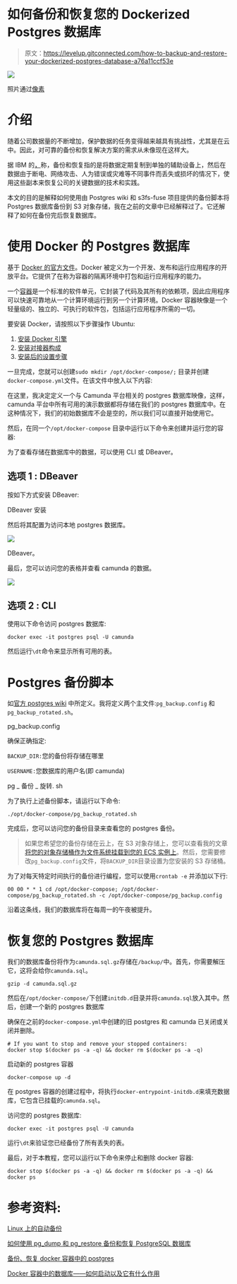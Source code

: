 # 如何备份和恢复您的 Dockerized Postgres 数据库

> 原文：<https://levelup.gitconnected.com/how-to-backup-and-restore-your-dockerized-postgres-database-a76a11ccf53e>

![](img/e00efb10c3a1d04ce2eed788cef43cda.png)

照片通过[像素](https://www.pexels.com)

# 介绍

随着公司数据量的不断增加，保护数据的任务变得越来越具有挑战性，尤其是在云中。因此，对可靠的备份和恢复解决方案的需求从未像现在这样大。

据 IBM 的[，](https://www.ibm.com/cloud/learn/backup-and-restore)称，备份和恢复指的是将数据定期复制到单独的辅助设备上，然后在数据由于断电、网络攻击、人为错误或灾难等不同事件而丢失或损坏的情况下，使用这些副本来恢复公司的关键数据的技术和实践。

本文的目的是解释如何使用由 Postgres wiki 和 s3fs-fuse 项目提供的备份脚本将 Postgres 数据库备份到 S3 对象存储，我在之前的文章中已经解释过了。它还解释了如何在备份完后恢复数据库。

# 使用 Docker 的 Postgres 数据库

基于 [Docker 的官方文件](https://docs.docker.com/get-started/overview/)。Docker 被定义为一个开发、发布和运行应用程序的开放平台。它提供了在称为容器的隔离环境中打包和运行应用程序的能力。

一个[容器](https://www.docker.com/resources/what-container)是一个标准的软件单元，它封装了代码及其所有的依赖项，因此应用程序可以快速可靠地从一个计算环境运行到另一个计算环境。Docker 容器映像是一个轻量级的、独立的、可执行的软件包，包括运行应用程序所需的一切。

要安装 Docker，请按照以下步骤操作 Ubuntu:

1.  [安装 Docker 引擎](https://docs.docker.com/engine/install/ubuntu/#prerequisites)
2.  [安装对接器构成](https://docs.docker.com/compose/install/)
3.  [安装后的设置步骤](https://docs.docker.com/engine/install/linux-postinstall/)

一旦完成，您就可以创建`sudo mkdir /opt/docker-compose/;` 目录并创建`docker-compose.yml`文件。在该文件中放入以下内容:

在这里，我决定定义一个与 Camunda 平台相关的 postgres 数据库映像，这样，camunda 平台中所有可用的演示数据都将存储在我们的 postgres 数据库中。在这种情况下，我们的初始数据库不会是空的，所以我们可以直接开始使用它。

然后，在同一个`/opt/docker-compose` 目录中运行以下命令来创建并运行您的容器:

为了查看存储在数据库中的数据，可以使用 CLI 或 DBeaver。

## 选项 1 : DBeaver

按如下方式安装 DBeaver:

DBeaver 安装

然后将其配置为访问本地 postgres 数据库。

![](img/656d8807f793e46dcc0914f5f8d31fad.png)

DBeaver。

最后，您可以访问您的表格并查看 camunda 的数据。

![](img/5f0f03064fe0514c5cccc2931418d66d.png)

## 选项 2 : CLI

使用以下命令访问 postgres 数据库:

```
docker exec -it postgres psql -U camunda
```

然后运行`\dt`命令来显示所有可用的表。

# Postgres 备份脚本

如[官方 postgres wiki](https://wiki.postgresql.org/wiki/Automated_Backup_on_Linux) 中所定义。我将定义两个主文件:`pg_backup.config` 和`pg_backup_rotated.sh`。

pg_backup.config

确保正确指定:

`BACKUP_DIR:`您的备份将存储在哪里

`USERNAME:`您数据库的用户名(即 camunda)

pg _ 备份 _ 旋转. sh

为了执行上述备份脚本，请运行以下命令:

```
./opt/docker-compose/pg_backup_rotated.sh
```

完成后，您可以访问您的备份目录来查看您的 postgres 备份。

> 如果您希望您的备份存储在云上，在 S3 对象存储上，您可以查看我的文章[将您的对象存储桶作为文件系统挂载到您的 ECS 实例上](https://medium.com/swlh/mounting-your-object-storage-bucket-as-a-file-system-on-your-ecs-instance-a878380a3c21)。然后，您需要修改`pg_backup.config`文件，将`BACKUP_DIR`目录设置为您安装的 S3 存储桶。

为了对每天特定时间执行的备份进行编程，您可以使用`crontab -e` 并添加以下行:

```
00 00 * * 1 cd /opt/docker-compose; /opt/docker-compose/pg_backup_rotated.sh -c /opt/docker-compose/pg_backup.config
```

沿着这条线，我们的数据库将在每周一的午夜被提升。

# 恢复您的 Postgres 数据库

我们的数据库备份将作为`camunda.sql.gz`存储在`/backup/`中。首先，你需要解压它，这将会给你`camunda.sql`。

```
gzip -d camunda.sql.gz
```

然后在`/opt/docker-compose/`下创建`initdb.d`目录并将`camunda.sql`放入其中。然后，创建一个新的 postgres 数据库

确保在之前的`docker-compose.yml`中创建的旧 postgres 和 camunda 已关闭或关闭并删除。

```
# If you want to stop and remove your stopped containers: 
docker stop $(docker ps -a -q) && docker rm $(docker ps -a -q)
```

启动新的 postgres 容器

```
docker-compose up -d 
```

在 postgres 容器的创建过程中，将执行`docker-entrypoint-initdb.d`来填充数据库，它包含已挂载的`camunda.sql`。

访问您的 postgres 数据库:

```
docker exec -it postgres psql -U camunda
```

运行`\dt`来验证您已经备份了所有丢失的表。

最后，对于本教程，您可以运行以下命令来停止和删除 docker 容器:

```
docker stop $(docker ps -a -q) && docker rm $(docker ps -a -q) && docker ps 
```

# 参考资料:

[Linux 上的自动备份](https://wiki.postgresql.org/wiki/Automated_Backup_on_Linux)

[如何使用 pg_dump 和 pg_restore 备份和恢复 PostgreSQL 数据库](https://medium.com/@mohammedhammoud/how-to-backup-and-restore-postgresql-database-using-pg-dump-and-pg-restore-c340427e46e2)

[备份、恢复 docker 容器中的 postgres](https://gist.github.com/gilyes/525cc0f471aafae18c3857c27519fc4b)

[Docker 容器中的数据库——如何启动以及它有什么作用](https://medium.com/@wkrzywiec/database-in-a-docker-container-how-to-start-and-whats-it-about-5e3ceea77e50)